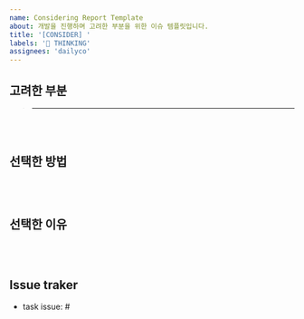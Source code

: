 ```yaml
---
name: Considering Report Template
about: 개발을 진행하며 고려한 부분을 위한 이슈 템플릿입니다.
title: '[CONSIDER] '
labels: '🤔 THINKING'
assignees: 'dailyco'
---
```


## 고려한 부분
> ****
<br/><br/>

## 선택한 방법

<br/><br/>

## 선택한 이유

<br/><br/>

## Issue traker
- task issue: #